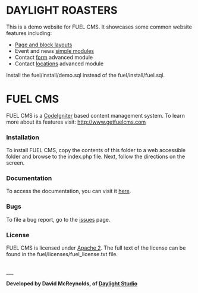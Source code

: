 # DAYLIGHT ROASTERS
This is a demo website for FUEL CMS. It showcases some common website features including:
+ [Page and block layouts](http://docs.getfuelcms.com/general/layouts)
+ Event and news [simple modules](http://docs.getfuelcms.com/modules/simple)
+ Contact [form](http://docs.getfuelcms.com/modules/forms) advanced module
+ Contact [locations](http://docs.getfuelcms.com/modules/locations) advanced module

Install the fuel/install/demo.sql instead of the fuel/install/fuel.sql.

# FUEL CMS
FUEL CMS is a [CodeIgniter](http://ellislab.com/codeigniter) based content management system. To learn more about its features visit: http://www.getfuelcms.com

### Installation
To install FUEL CMS, copy the contents of this folder to a web accessible 
folder and browse to the index.php file. Next, follow the directions on the 
screen. 

### Documentation
To access the documentation, you can visit it [here](http://docs.getfuelcms.com).

### Bugs
To file a bug report, go to the [issues](http://github.com/daylightstudio/FUEL-CMS/issues) page.

### License
FUEL CMS is licensed under [Apache 2](http://www.apache.org/licenses/LICENSE-2.0.html). The full text of the license can be found in the fuel/licenses/fuel_license.txt file.

<br>
___

__Developed by David McReynolds, of [Daylight Studio](http://www.thedaylightstudio.com/)__